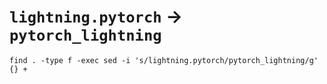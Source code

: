 # `lightning.pytorch` -> `pytorch_lightning`
```
find . -type f -exec sed -i 's/lightning.pytorch/pytorch_lightning/g' {} +
```

